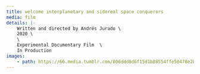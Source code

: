 ```yaml
---
title: welcome interplanetary and sidereal space conquerors
media: film
details: |-
    Written and directed by Andrés Jurado \
    2020 \
    \
    Experimental Documentary Film  \
    In Production
images:
    - path: https://66.media.tumblr.com/806ddd0d6f15d1b88554ffe50478e280/52592ce631e6c5ea-e9/s2048x3072/f5f70a13d770ec6ac048eca0dea124dbd99f1c5c.jpg
---
```

